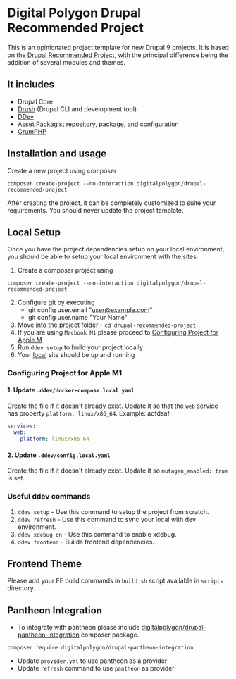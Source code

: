 Digital Polygon Drupal Recommended Project
====

This is an opinionated project template for new Drupal 9 projects. It is based on the [Drupal Recommended Project](https://github.com/drupal/recommended-project/tree/9.3.x), with the principal difference being the addition of several modules and themes.

## It includes
* Drupal Core
* [Drush](https://github.com/drush-ops/drush) (Drupal CLI and development tool)
* [DDev](https://ddev.readthedocs.io/)
* [Asset Packagist](https://asset-packagist.org/) repository, package, and configuration
* [GrumPHP](https://phpqa.io/projects/grumphp.html)

## Installation and usage
Create a new project using composer
```
composer create-project --no-interaction digitalpolygon/drupal-recommended-project
```

After creating the project, it can be completely customized to suite your requirements. You should never update the project template.

## Local Setup
Once you have the project dependencies setup on your local environment, you should be able to setup your local environment with the sites.
1. Create a composer project using
```
composer create-project --no-interaction digitalpolygon/drupal-recommended-project
```
2. Configure git by executing
    - git config user.email "user@example.com"
    - git config user.name "Your Name"
3. Move into the project folder - `cd drupal-recommended-project`
4. If you are using `Macbook M1` please proceed to [Configuring Project for Apple M](#configuring-project-for-apple-m1)
5. Run ```ddev setup``` to build your project locally
6. Your [local](https://drupal-recommended-project.ddev.site/) site should be up and running

### Configuring Project for Apple M1

#### 1. Update `.ddev/docker-compose.local.yaml`
Create the file if it doesn't already exist. Update it so that the `web` service has property `platform: linux/x86_64`. Example:
adfdsaf
```yaml
services:
  web:
    platform: linux/x86_64
```
#### 2. Update `.ddev/config.local.yaml`
Create the file if it doesn't already exist. Update it so `mutagen_enabled: true` is set.

### Useful ddev commands
1. `ddev setup` - Use this command to setup the project from scratch.
2. `ddev refresh` - Use this command to sync your local with dev environment.
3. `ddev xdebug on` - Use this command to enable xdebug.
4. `ddev frontend` - Builds frontend dependencies.

## Frontend Theme
Please add your FE build commands in `build.sh` script available in `scripts` directory.
## Pantheon Integration
 - To integrate with pantheon please include [digitalpolygon/drupal-pantheon-integration](https://github.com/digitalpolygon/drupal-pantheon-integration) composer package.

```
composer require digitalpolygon/drupal-pantheon-integration
```
- Update `provider.yml` to use pantheon as a provider
- Update `refresh` command to use `pantheon` as provider
